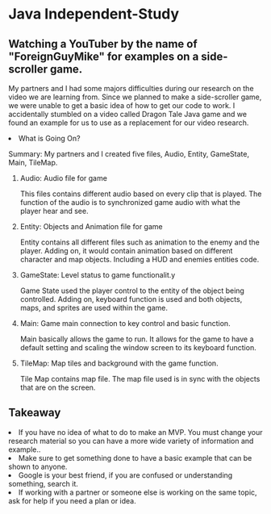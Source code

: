 <h1>Java Independent-Study</h1>

<h2>Watching a YouTuber by the name of "ForeignGuyMike" for examples on a side-scroller game.</h2>

<p>My partners and I had some majors difficulties during our research on the video we are learning from. Since we planned to make a side-scroller game, we were unable to get a basic idea of how to get our code to work. I accidentally stumbled on a video called Dragon Tale Java game and we found an example for us to use as a replacement for our video research.</p>

<li>What is Going On?</li>

<p>Summary: My partners and I created five files, Audio, Entity, GameState, Main, TileMap.</p>

<ol>

<li>Audio: Audio file for game</li>

<p>This files contains different audio based on every clip that is played. The function of the audio is to synchronized game audio with what the player hear and see.</p>

<li>Entity: Objects and Animation file for game</li>

<p>Entity contains all different files such as animation to the enemy and the player. Adding on, it would contain animation based on different character and map objects. Including a HUD and enemies entities code.</p>

<li>GameState: Level status to game functionalit.y</li>

<p>Game State used the player control to the entity of the object being controlled. Adding on, keyboard function is used and both objects, maps, and sprites are used within the game.</p>

<li>Main: Game main connection to key control and basic function.</li>

<p>Main basically allows the game to run. It allows for the game to have a default setting and scaling the window screen to its keyboard function.</p>

<li>TileMap: Map tiles and background with the game function.</li>

<p>Tile Map contains map file. The map file used is in sync with the objects that are on the screen.</p>

</ol>


<h2>Takeaway</h2>

<li>If you have no idea of what to do to make an MVP. You must change your research material so you can have a more wide variety of information and example..</li>

<li>Make sure to get something done to have a basic example that can be shown to anyone.</li>

<li>Google is your best friend, if you are confused or understanding something, search it.</li>

<li>If working with a partner or someone else is working on the same topic, ask for help if you need a plan or idea.</li>

